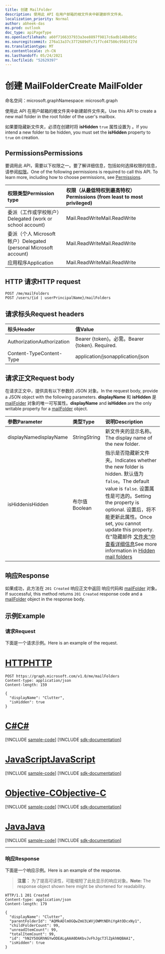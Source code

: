 ```yaml
---
title: 创建 MailFolder
description: 使用此 API 在用户邮箱的根文件夹中新建邮件文件夹。
localization_priority: Normal
author: abheek-das
ms.prod: outlook
doc_type: apiPageType
ms.openlocfilehash: a60f7166337933a3ee8897f9817c6adb148bd05c
ms.sourcegitcommit: 276a13a37c3772689dfc71f7cd47586c9581f27d
ms.translationtype: MT
ms.contentlocale: zh-CN
ms.lasthandoff: 05/24/2021
ms.locfileid: "52629397"
---
```

# <a name="create-mailfolder"></a><span data-ttu-id="93377-103">创建 MailFolder</span><span class="sxs-lookup"><span data-stu-id="93377-103">Create MailFolder</span></span>

<span data-ttu-id="93377-104">命名空间：microsoft.graph</span><span class="sxs-lookup"><span data-stu-id="93377-104">Namespace: microsoft.graph</span></span>

<span data-ttu-id="93377-105">使用此 API 在用户邮箱的根文件夹中新建邮件文件夹。</span><span class="sxs-lookup"><span data-stu-id="93377-105">Use this API to create a new mail folder in the root folder of the user's mailbox.</span></span>

<span data-ttu-id="93377-106">如果要隐藏新文件夹，必须在创建时将 **isHidden** `true` 属性设置为 。</span><span class="sxs-lookup"><span data-stu-id="93377-106">If you intend a new folder to be hidden, you must set the **isHidden** property to `true` on creation.</span></span>

## <a name="permissions"></a><span data-ttu-id="93377-107">Permissions</span><span class="sxs-lookup"><span data-stu-id="93377-107">Permissions</span></span>
<span data-ttu-id="93377-p101">要调用此 API，需要以下权限之一。要了解详细信息，包括如何选择权限的信息，请参阅[权限](/graph/permissions-reference)。</span><span class="sxs-lookup"><span data-stu-id="93377-p101">One of the following permissions is required to call this API. To learn more, including how to choose permissions, see [Permissions](/graph/permissions-reference).</span></span>

|<span data-ttu-id="93377-110">权限类型</span><span class="sxs-lookup"><span data-stu-id="93377-110">Permission type</span></span>      | <span data-ttu-id="93377-111">权限（从最低特权到最高特权）</span><span class="sxs-lookup"><span data-stu-id="93377-111">Permissions (from least to most privileged)</span></span>              |
|:--------------------|:---------------------------------------------------------|
|<span data-ttu-id="93377-112">委派（工作或学校帐户）</span><span class="sxs-lookup"><span data-stu-id="93377-112">Delegated (work or school account)</span></span> | <span data-ttu-id="93377-113">Mail.ReadWrite</span><span class="sxs-lookup"><span data-stu-id="93377-113">Mail.ReadWrite</span></span>    |
|<span data-ttu-id="93377-114">委派（个人 Microsoft 帐户）</span><span class="sxs-lookup"><span data-stu-id="93377-114">Delegated (personal Microsoft account)</span></span> | <span data-ttu-id="93377-115">Mail.ReadWrite</span><span class="sxs-lookup"><span data-stu-id="93377-115">Mail.ReadWrite</span></span>    |
|<span data-ttu-id="93377-116">应用程序</span><span class="sxs-lookup"><span data-stu-id="93377-116">Application</span></span> | <span data-ttu-id="93377-117">Mail.ReadWrite</span><span class="sxs-lookup"><span data-stu-id="93377-117">Mail.ReadWrite</span></span> |

## <a name="http-request"></a><span data-ttu-id="93377-118">HTTP 请求</span><span class="sxs-lookup"><span data-stu-id="93377-118">HTTP request</span></span>
<!-- { "blockType": "ignored" } -->
```http
POST /me/mailFolders
POST /users/{id | userPrincipalName}/mailFolders
```
## <a name="request-headers"></a><span data-ttu-id="93377-119">请求标头</span><span class="sxs-lookup"><span data-stu-id="93377-119">Request headers</span></span>
| <span data-ttu-id="93377-120">标头</span><span class="sxs-lookup"><span data-stu-id="93377-120">Header</span></span>       | <span data-ttu-id="93377-121">值</span><span class="sxs-lookup"><span data-stu-id="93377-121">Value</span></span> |
|:---------------|:--------|
| <span data-ttu-id="93377-122">Authorization</span><span class="sxs-lookup"><span data-stu-id="93377-122">Authorization</span></span>  | <span data-ttu-id="93377-p102">Bearer {token}。必需。</span><span class="sxs-lookup"><span data-stu-id="93377-p102">Bearer {token}. Required.</span></span>  |
| <span data-ttu-id="93377-125">Content-Type</span><span class="sxs-lookup"><span data-stu-id="93377-125">Content-Type</span></span>  | <span data-ttu-id="93377-126">application/json</span><span class="sxs-lookup"><span data-stu-id="93377-126">application/json</span></span>  |

## <a name="request-body"></a><span data-ttu-id="93377-127">请求正文</span><span class="sxs-lookup"><span data-stu-id="93377-127">Request body</span></span>
<span data-ttu-id="93377-128">在请求正文中，提供具有以下参数的 JSON 对象。</span><span class="sxs-lookup"><span data-stu-id="93377-128">In the request body, provide a JSON object with the following parameters.</span></span> <span data-ttu-id="93377-129">**displayName** 和 **isHidden** 是 [mailFolder](../resources/mailfolder.md) 对象的唯一可写属性。</span><span class="sxs-lookup"><span data-stu-id="93377-129">**displayName** and **isHidden** are the only writable property for a [mailFolder](../resources/mailfolder.md) object.</span></span>

| <span data-ttu-id="93377-130">参数</span><span class="sxs-lookup"><span data-stu-id="93377-130">Parameter</span></span>    | <span data-ttu-id="93377-131">类型</span><span class="sxs-lookup"><span data-stu-id="93377-131">Type</span></span>   |<span data-ttu-id="93377-132">说明</span><span class="sxs-lookup"><span data-stu-id="93377-132">Description</span></span>|
|:---------------|:--------|:----------|
|<span data-ttu-id="93377-133">displayName</span><span class="sxs-lookup"><span data-stu-id="93377-133">displayName</span></span>|<span data-ttu-id="93377-134">String</span><span class="sxs-lookup"><span data-stu-id="93377-134">String</span></span>|<span data-ttu-id="93377-135">新文件夹的显示名称。</span><span class="sxs-lookup"><span data-stu-id="93377-135">The display name of the new folder.</span></span>|
|<span data-ttu-id="93377-136">isHidden</span><span class="sxs-lookup"><span data-stu-id="93377-136">isHidden</span></span>|<span data-ttu-id="93377-137">布尔值</span><span class="sxs-lookup"><span data-stu-id="93377-137">Boolean</span></span>|<span data-ttu-id="93377-138">指示是否隐藏新文件夹。</span><span class="sxs-lookup"><span data-stu-id="93377-138">Indicates whether the new folder is hidden.</span></span> <span data-ttu-id="93377-139">默认值为 `false`。</span><span class="sxs-lookup"><span data-stu-id="93377-139">The default value is `false`.</span></span> <span data-ttu-id="93377-140">设置属性是可选的。</span><span class="sxs-lookup"><span data-stu-id="93377-140">Setting the property is optional.</span></span> <span data-ttu-id="93377-141">设置后，将不能更新此属性。</span><span class="sxs-lookup"><span data-stu-id="93377-141">Once set, you cannot update this property.</span></span> <span data-ttu-id="93377-142">在"隐藏邮件 [文件夹"中查看详细信息](../resources/mailfolder.md#hidden-mail-folders)</span><span class="sxs-lookup"><span data-stu-id="93377-142">See more information in [Hidden mail folders](../resources/mailfolder.md#hidden-mail-folders)</span></span>|

## <a name="response"></a><span data-ttu-id="93377-143">响应</span><span class="sxs-lookup"><span data-stu-id="93377-143">Response</span></span>

<span data-ttu-id="93377-144">如果成功，此方法在 `201 Created` 响应正文中返回 响应代码和 [mailFolder](../resources/mailfolder.md) 对象。</span><span class="sxs-lookup"><span data-stu-id="93377-144">If successful, this method returns `201 Created` response code and a [mailFolder](../resources/mailfolder.md) object in the response body.</span></span>

## <a name="example"></a><span data-ttu-id="93377-145">示例</span><span class="sxs-lookup"><span data-stu-id="93377-145">Example</span></span>
### <a name="request"></a><span data-ttu-id="93377-146">请求</span><span class="sxs-lookup"><span data-stu-id="93377-146">Request</span></span>
<span data-ttu-id="93377-147">下面是一个请求示例。</span><span class="sxs-lookup"><span data-stu-id="93377-147">Here is an example of the request.</span></span>

# <a name="http"></a>[<span data-ttu-id="93377-148">HTTP</span><span class="sxs-lookup"><span data-stu-id="93377-148">HTTP</span></span>](#tab/http)
<!-- {
  "blockType": "request",
  "name": "create_mailfolder_from_user"
}-->
```http
POST https://graph.microsoft.com/v1.0/me/mailFolders
Content-type: application/json
Content-length: 159

{
  "displayName": "Clutter",
  "isHidden": true
}
```
# <a name="c"></a>[<span data-ttu-id="93377-149">C#</span><span class="sxs-lookup"><span data-stu-id="93377-149">C#</span></span>](#tab/csharp)
[!INCLUDE [sample-code](../includes/snippets/csharp/create-mailfolder-from-user-csharp-snippets.md)]
[!INCLUDE [sdk-documentation](../includes/snippets/snippets-sdk-documentation-link.md)]

# <a name="javascript"></a>[<span data-ttu-id="93377-150">JavaScript</span><span class="sxs-lookup"><span data-stu-id="93377-150">JavaScript</span></span>](#tab/javascript)
[!INCLUDE [sample-code](../includes/snippets/javascript/create-mailfolder-from-user-javascript-snippets.md)]
[!INCLUDE [sdk-documentation](../includes/snippets/snippets-sdk-documentation-link.md)]

# <a name="objective-c"></a>[<span data-ttu-id="93377-151">Objective-C</span><span class="sxs-lookup"><span data-stu-id="93377-151">Objective-C</span></span>](#tab/objc)
[!INCLUDE [sample-code](../includes/snippets/objc/create-mailfolder-from-user-objc-snippets.md)]
[!INCLUDE [sdk-documentation](../includes/snippets/snippets-sdk-documentation-link.md)]

# <a name="java"></a>[<span data-ttu-id="93377-152">Java</span><span class="sxs-lookup"><span data-stu-id="93377-152">Java</span></span>](#tab/java)
[!INCLUDE [sample-code](../includes/snippets/java/create-mailfolder-from-user-java-snippets.md)]
[!INCLUDE [sdk-documentation](../includes/snippets/snippets-sdk-documentation-link.md)]

---


### <a name="response"></a><span data-ttu-id="93377-153">响应</span><span class="sxs-lookup"><span data-stu-id="93377-153">Response</span></span>
<span data-ttu-id="93377-154">下面是一个响应示例。</span><span class="sxs-lookup"><span data-stu-id="93377-154">Here is an example of the response.</span></span> 

><span data-ttu-id="93377-155">**注意：** 为了提高可读性，可能缩短了此处显示的响应对象。</span><span class="sxs-lookup"><span data-stu-id="93377-155">**Note:** The response object shown here might be shortened for readability.</span></span>
<!-- {
  "blockType": "response",
  "truncated": true,
  "@odata.type": "microsoft.graph.mailFolder"
} -->
```http
HTTP/1.1 201 Created
Content-type: application/json
Content-length: 179

{
  "displayName": "Clutter",
  "parentFolderId": "AQMkADlmOGQwZmU3LWVjOWMtNDhiYgAtODcxNy1",
  "childFolderCount": 99,
  "unreadItemCount": 99,
  "totalItemCount": 99,
  "id": "hN2Y5OGRhNGYwODEALgAAA0DAKbvJvFhJgcT3lZpkhNQBAA1",
  "isHidden": true
}
```

<!-- uuid: 8fcb5dbc-d5aa-4681-8e31-b001d5168d79
2015-10-25 14:57:30 UTC -->
<!-- {
  "type": "#page.annotation",
  "description": "Create MailFolder",
  "keywords": "",
  "section": "documentation",
  "tocPath": "",
  "suppressions": [
  ]
}-->

